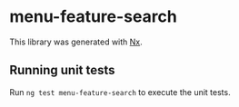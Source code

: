 # menu-feature-search

This library was generated with [Nx](https://nx.dev).

## Running unit tests

Run `ng test menu-feature-search` to execute the unit tests.
